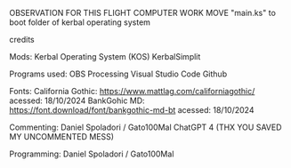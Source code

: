 OBSERVATION FOR THIS FLIGHT COMPUTER WORK MOVE "main.ks" to boot folder of kerbal operating system

credits

Mods:
Kerbal Operating System (KOS)
KerbalSimplit

Programs used:
OBS
Processing
Visual Studio Code
Github

Fonts:
California Gothic: https://www.mattlag.com/californiagothic/ acessed: 18/10/2024
BankGohic MD: https://font.download/font/bankgothic-md-bt acessed: 18/10/2024

Commenting:
Daniel Spoladori / Gato100Mal
ChatGPT 4 (THX YOU SAVED MY UNCOMMENTED MESS)

Programming:
Daniel Spoladori / Gato100Mal